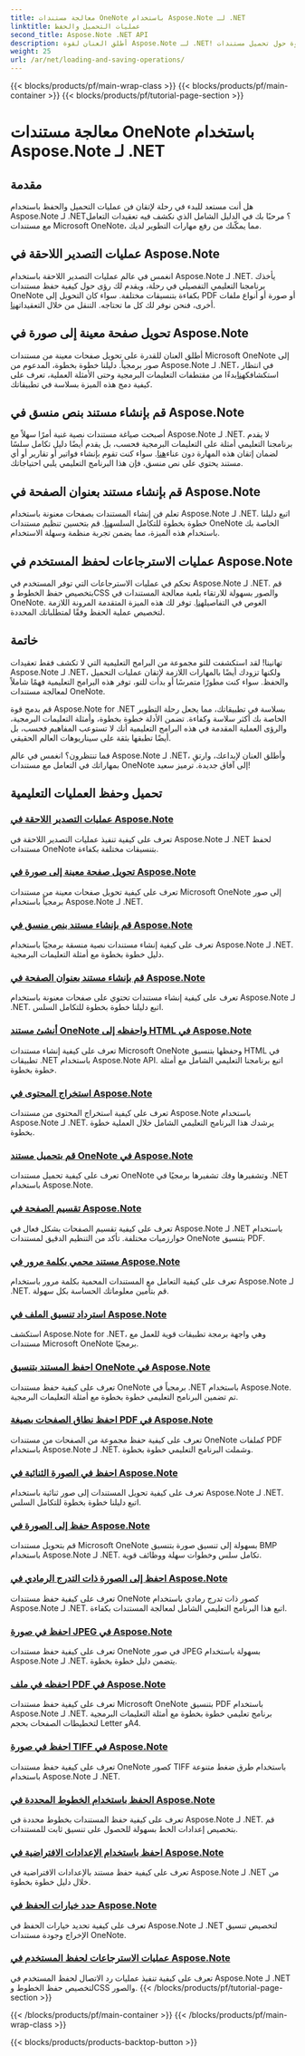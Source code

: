 ```yaml
---
title: معالجة مستندات OneNote باستخدام Aspose.Note لـ .NET
linktitle: عمليات التحميل والحفظ
second_title: Aspose.Note .NET API
description: أطلق العنان لقوة Aspose.Note لـ .NET! تعمق في برامجنا التعليمية للحصول على إرشادات خطوة بخطوة حول تحميل مستندات OneNote وحفظها ومعالجتها بسهولة.
weight: 25
url: /ar/net/loading-and-saving-operations/
---
```


{{< blocks/products/pf/main-wrap-class >}}
{{< blocks/products/pf/main-container >}}
{{< blocks/products/pf/tutorial-page-section >}}

# معالجة مستندات OneNote باستخدام Aspose.Note لـ .NET


## مقدمة

هل أنت مستعد للبدء في رحلة لإتقان فن عمليات التحميل والحفظ باستخدام Aspose.Note لـ .NET؟ مرحبًا بك في الدليل الشامل الذي نكشف فيه تعقيدات التعامل مع مستندات Microsoft OneNote، مما يمكّنك من رفع مهارات التطوير لديك.

## عمليات التصدير اللاحقة في Aspose.Note
 انغمس في عالم عمليات التصدير اللاحقة باستخدام Aspose.Note لـ .NET. يأخذك برنامجنا التعليمي التفصيلي في رحلة، ويقدم لك رؤى حول كيفية حفظ مستندات OneNote بكفاءة بتنسيقات مختلفة. سواء كان التحويل إلى PDF أو صورة أو أنواع ملفات أخرى، فنحن نوفر لك كل ما تحتاجه. التنقل من خلال التعقيدات[هنا](./consequent-export-operations/).

## تحويل صفحة معينة إلى صورة في Aspose.Note
 أطلق العنان للقدرة على تحويل صفحات معينة من مستندات Microsoft OneNote إلى صور برمجياً. دليلنا خطوة بخطوة، المدعوم من Aspose.Note لـ .NET، في انتظار استكشافك[هنا](./convert-specific-page-to-image/)بدءًا من مقتطفات التعليمات البرمجية وحتى الأمثلة العملية، تعرف على كيفية دمج هذه الميزة بسلاسة في تطبيقاتك.

## قم بإنشاء مستند بنص منسق في Aspose.Note
 أصبحت صياغة مستندات نصية غنية أمرًا سهلاً مع Aspose.Note لـ .NET. لا يقدم برنامجنا التعليمي أمثلة على التعليمات البرمجية فحسب، بل يقدم أيضًا دليل تكامل سلسًا لضمان إتقان هذه المهارة دون عناء[هنا](./create-doc-with-rich-text/). سواء كنت تقوم بإنشاء فواتير أو تقارير أو أي مستند يحتوي على نص منسق، فإن هذا البرنامج التعليمي يلبي احتياجاتك.

## قم بإنشاء مستند بعنوان الصفحة في Aspose.Note
 تعلم فن إنشاء المستندات بصفحات معنونة باستخدام Aspose.Note لـ .NET. اتبع دليلنا خطوة بخطوة للتكامل السلس[هنا](./create-doc-with-page-title/). قم بتحسين تنظيم مستندات OneNote الخاصة بك باستخدام هذه الميزة، مما يضمن تجربة منظمة وسهلة الاستخدام.

## عمليات الاسترجاعات لحفظ المستخدم في Aspose.Note
تحكم في عمليات الاسترجاعات التي توفر المستخدم في Aspose.Note لـ .NET. قم بتخصيص حفظ الخطوط وCSS والصور بسهولة للارتقاء بلعبة معالجة المستندات في OneNote. الغوص في التفاصيل[هنا](./user-saving-callbacks/). توفر لك هذه الميزة المتقدمة المرونة اللازمة لتخصيص عملية الحفظ وفقًا لمتطلباتك المحددة.

## خاتمة

تهانينا! لقد استكشفت للتو مجموعة من البرامج التعليمية التي لا تكشف فقط تعقيدات Aspose.Note لـ .NET، ولكنها تزودك أيضًا بالمهارات اللازمة لإتقان عمليات التحميل والحفظ. سواء كنت مطورًا متمرسًا أو بدأت للتو، توفر هذه البرامج التعليمية فهمًا شاملاً لمعالجة مستندات OneNote.

قم بدمج قوة Aspose.Note for .NET بسلاسة في تطبيقاتك، مما يجعل رحلة التطوير الخاصة بك أكثر سلاسة وكفاءة. تضمن الأدلة خطوة بخطوة، وأمثلة التعليمات البرمجية، والرؤى العملية المقدمة في هذه البرامج التعليمية أنك لا تستوعب المفاهيم فحسب، بل أيضًا تطبقها بثقة على سيناريوهات العالم الحقيقي.

فما تنتظرون؟ انغمس في عالم Aspose.Note لـ .NET، وأطلق العنان لإبداعك، وارتقِ بمهاراتك في التعامل مع مستندات OneNote إلى آفاق جديدة. ترميز سعيد!

## تحميل وحفظ العمليات التعليمية
### [عمليات التصدير اللاحقة في Aspose.Note](./consequent-export-operations/)
تعرف على كيفية تنفيذ عمليات التصدير اللاحقة في Aspose.Note لـ .NET لحفظ مستندات OneNote بتنسيقات مختلفة بكفاءة.
### [تحويل صفحة معينة إلى صورة في Aspose.Note](./convert-specific-page-to-image/)
تعرف على كيفية تحويل صفحات معينة من مستندات Microsoft OneNote إلى صور برمجياً باستخدام Aspose.Note لـ .NET.
### [قم بإنشاء مستند بنص منسق في Aspose.Note](./create-doc-with-rich-text/)
تعرف على كيفية إنشاء مستندات نصية منسقة برمجيًا باستخدام Aspose.Note لـ .NET. دليل خطوة بخطوة مع أمثلة التعليمات البرمجية.
### [قم بإنشاء مستند بعنوان الصفحة في Aspose.Note](./create-doc-with-page-title/)
تعرف على كيفية إنشاء مستندات تحتوي على صفحات معنونة باستخدام Aspose.Note لـ .NET. اتبع دليلنا خطوة بخطوة للتكامل السلس.
### [أنشئ مستند OneNote واحفظه إلى HTML في Aspose.Note](./create-onenote-doc-save-to-html/)
تعرف على كيفية إنشاء مستندات Microsoft OneNote وحفظها بتنسيق HTML في تطبيقات .NET باستخدام Aspose.Note API. اتبع برنامجنا التعليمي الشامل مع أمثلة خطوة بخطوة.
### [استخراج المحتوى في Aspose.Note](./extract-content/)
تعرف على كيفية استخراج المحتوى من مستندات Aspose.Note باستخدام Aspose.Note لـ .NET. يرشدك هذا البرنامج التعليمي الشامل خلال العملية خطوة بخطوة.
### [قم بتحميل مستند OneNote في Aspose.Note](./load-onenote-document/)
تعرف على كيفية تحميل مستندات OneNote وتشفيرها وفك تشفيرها برمجيًا في .NET باستخدام Aspose.Note.
### [تقسيم الصفحة في Aspose.Note](./page-splitting/)
تعرف على كيفية تقسيم الصفحات بشكل فعال في Aspose.Note لـ .NET باستخدام خوارزميات مختلفة. تأكد من التنظيم الدقيق لمستندات OneNote بتنسيق PDF.
### [مستند محمي بكلمة مرور في Aspose.Note](./password-protected-document/)
تعرف على كيفية التعامل مع المستندات المحمية بكلمة مرور باستخدام Aspose.Note لـ .NET. قم بتأمين معلوماتك الحساسة بكل سهولة.
### [استرداد تنسيق الملف في Aspose.Note](./retrieve-file-format/)
استكشف Aspose.Note for .NET، وهي واجهة برمجة تطبيقات قوية للعمل مع مستندات Microsoft OneNote برمجيًا.
### [احفظ المستند بتنسيق OneNote في Aspose.Note](./save-doc-to-onenote-format/)
تعرف على كيفية حفظ مستندات OneNote برمجياً في .NET باستخدام Aspose.Note. تم تضمين البرنامج التعليمي خطوة بخطوة مع أمثلة التعليمات البرمجية.
### [احفظ نطاق الصفحات بصيغة PDF في Aspose.Note](./save-range-pages-as-pdf/)
تعرف على كيفية حفظ مجموعة من الصفحات من مستندات OneNote كملفات PDF باستخدام Aspose.Note لـ .NET. وشملت البرنامج التعليمي خطوة بخطوة.
### [احفظ في الصورة الثنائية في Aspose.Note](./save-to-binary-image/)
تعرف على كيفية تحويل المستندات إلى صور ثنائية باستخدام Aspose.Note لـ .NET. اتبع دليلنا خطوة بخطوة للتكامل السلس.
### [حفظ إلى الصورة في Aspose.Note](./save-to-image/)
قم بتحويل مستندات Microsoft OneNote بسهولة إلى تنسيق صورة بتنسيق BMP باستخدام Aspose.Note لـ .NET. تكامل سلس وخطوات سهلة ووظائف قوية.
### [احفظ إلى الصورة ذات التدرج الرمادي في Aspose.Note](./save-to-grayscale-image/)
تعرف على كيفية حفظ مستندات OneNote كصور ذات تدرج رمادي باستخدام Aspose.Note لـ .NET. اتبع هذا البرنامج التعليمي الشامل لمعالجة المستندات بكفاءة.
### [احفظ في صورة JPEG في Aspose.Note](./save-to-jpeg-image/)
تعرف على كيفية حفظ مستندات OneNote في صور JPEG بسهولة باستخدام Aspose.Note لـ .NET. يتضمن دليل خطوة بخطوة.
### [احفظه في ملف PDF في Aspose.Note](./save-to-pdf/)
تعرف على كيفية حفظ مستندات Microsoft OneNote بتنسيق PDF باستخدام Aspose.Note لـ .NET. برنامج تعليمي خطوة بخطوة مع أمثلة التعليمات البرمجية لتخطيطات الصفحات بحجم Letter وA4.
### [احفظ في صورة TIFF في Aspose.Note](./save-to-tiff-image/)
تعرف على كيفية حفظ مستندات OneNote كصور TIFF باستخدام طرق ضغط متنوعة باستخدام Aspose.Note لـ .NET.
### [الحفظ باستخدام الخطوط المحددة في Aspose.Note](./save-using-specified-fonts/)
تعرف على كيفية حفظ المستندات بخطوط محددة في Aspose.Note لـ .NET. قم بتخصيص إعدادات الخط بسهولة للحصول على تنسيق ثابت للمستندات.
### [احفظ باستخدام الإعدادات الافتراضية في Aspose.Note](./save-with-default-settings/)
تعرف على كيفية حفظ مستند بالإعدادات الافتراضية في Aspose.Note لـ .NET من خلال دليل خطوة بخطوة.
### [حدد خيارات الحفظ في Aspose.Note](./specify-save-options/)
تعرف على كيفية تحديد خيارات الحفظ في Aspose.Note لـ .NET لتخصيص تنسيق الإخراج وجودة مستندات OneNote.
### [عمليات الاسترجاعات لحفظ المستخدم في Aspose.Note](./user-saving-callbacks/)
تعرف على كيفية تنفيذ عمليات رد الاتصال لحفظ المستخدم في Aspose.Note لـ .NET لتخصيص حفظ الخطوط وCSS والصور.
{{< /blocks/products/pf/tutorial-page-section >}}

{{< /blocks/products/pf/main-container >}}
{{< /blocks/products/pf/main-wrap-class >}}

{{< blocks/products/products-backtop-button >}}
